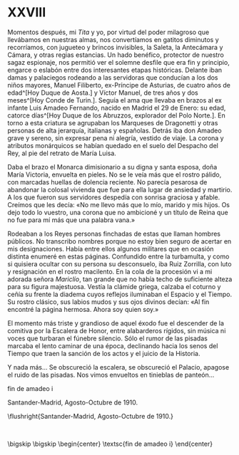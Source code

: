 # XXVIII

Momentos después, mi *Tita* y yo, por virtud del poder milagroso que llevábamos
en nuestras almas, nos convertíamos en gatitos diminutos y recorríamos, con
jugueteo y brincos invisibles, la Saleta, la Antecámara y Cámara, y otras
regias estancias. Un hado benéfico, protector de nuestro sagaz espionaje, nos
permitió ver el solemne desfile que era fin y principio, engarce o eslabón
entre dos interesantes etapas históricas. Delante iban damas y palaciegos
rodeando a las servidoras que conducían a los dos niños mayores, Manuel
Filiberto, ex-Príncipe de Asturias, de cuatro años de edad^[Hoy Duque de
Aosta.] y Víctor Manuel, de tres años y dos meses^[Hoy Conde de Turin.].
Seguía el ama que llevaba en brazos al ex infante Luis Amadeo Fernando, nacido
en Madrid el 29 de Enero: su edad, catorce días^[Hoy Duque de los Abruzzos,
explorador del Polo Norte.]. En torno a esta criatura se agrupaban los
Marqueses de Dragonetti y otras personas de alta jerarquía, italianas
y españolas. Detrás iba don Amadeo grave y sereno, sin expresar pena ni
alegría, vestido de viaje.  La corona y atributos monárquicos se habían quedado
en el suelo del Despacho del Rey, al pie del retrato de María Luisa.

Daba el brazo el Monarca dimisionario a su digna y santa esposa, doña María
Victoria, envuelta en pieles. No se le veía más que el rostro pálido, con
marcadas huellas de dolencia reciente. No parecía pesarosa de abandonar la
colosal vivienda que fue para ella lugar de ansiedad y martirio. A los que
fueron sus servidores despedía con sonrisa graciosa y afable. Creímos que les
decía: «No me llevo más que lo mío, marido y mis hijos. Os dejo todo lo
vuestro, una corona que no ambicioné y un título de Reina que no fue para mí
más que una palabra vana.»

Rodeaban a los Reyes personas finchadas de estas que llaman hombres públicos.
No transcribo nombres porque no estoy bien seguro de acertar en mis
designaciones. Había entre ellos algunos militares que en ocasión distinta
enumeré en estas páginas. Confundido entre la turbamulta, y como si quisiera
ocultar con su persona su desconsuelo, iba Ruiz Zorrilla, con luto
y resignación en el rostro macilento. En la cola de la procesión vi a mi
adorada señora *Mariclío*, tan grande que no había techo de suficiente alteza
para su figura majestuosa. Vestía la clámide griega, calzaba el coturno y ceñía
su frente la diadema cuyos reflejos iluminaban el Espacio y el Tiempo. Su
rostro clásico, sus labios mudos y sus ojos divinos decían: «Al fin encontré la
página hermosa. Ahora soy quien soy.»

El momento más triste y grandioso de aquel éxodo fue el descender de la
comitiva por la Escalera de Honor, entre alabarderos rígidos, sin música ni
voces que turbaran el fúnebre silencio. Sólo el rumor de las pisadas marcaba el
lento caminar de una época, declinando hacia los senos del Tiempo que traen la
sanción de los actos y el juicio de la Historia.

Y nada más... Se obscureció la escalera, se obscureció el Palacio, apagose el
ruido de las pisadas. Nos vimos envueltos en tinieblas de panteón...

fin de amadeo i

Santander-Madrid, Agosto-Octubre de 1910.

<!---
<div style="text-align:right">Santander-Madrid, Agosto-Octubre de 1910.</div>
<p> </p>
-->

\flushright{Santander-Madrid, Agosto-Octubre de 1910.} 

<!---
<div style="text-align:center; font-variant:small-caps;">fin de amadeo i</div>
-->

<p> </p>

\bigskip
\bigskip
\begin{center}
\textsc{fin de amadeo i}
\end{center}
